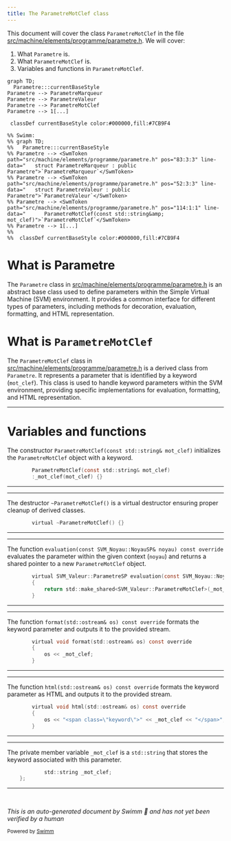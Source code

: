 ```yaml
---
title: The ParametreMotClef class
---
```

This document will cover the class <SwmToken path="src/machine/elements/programme/parametre.h" pos="114:1:1" line-data="		ParametreMotClef(const std::string&amp; mot_clef)">`ParametreMotClef`</SwmToken> in the file <SwmPath>[src/machine/elements/programme/parametre.h](src/machine/elements/programme/parametre.h)</SwmPath>. We will cover:

1. What <SwmToken path="src/machine/elements/programme/parametre.h" pos="35:3:3" line-data="	DECL_SHARED_PTR(Parametre);">`Parametre`</SwmToken> is.
2. What <SwmToken path="src/machine/elements/programme/parametre.h" pos="114:1:1" line-data="		ParametreMotClef(const std::string&amp; mot_clef)">`ParametreMotClef`</SwmToken> is.
3. Variables and functions in <SwmToken path="src/machine/elements/programme/parametre.h" pos="114:1:1" line-data="		ParametreMotClef(const std::string&amp; mot_clef)">`ParametreMotClef`</SwmToken>.

```mermaid
graph TD;
  Parametre:::currentBaseStyle
Parametre --> ParametreMarqueur
Parametre --> ParametreValeur
Parametre --> ParametreMotClef
Parametre --> 1[...]

 classDef currentBaseStyle color:#000000,fill:#7CB9F4

%% Swimm:
%% graph TD;
%%   Parametre:::currentBaseStyle
%% Parametre --> <SwmToken path="src/machine/elements/programme/parametre.h" pos="83:3:3" line-data="	struct ParametreMarqueur : public Parametre">`ParametreMarqueur`</SwmToken>
%% Parametre --> <SwmToken path="src/machine/elements/programme/parametre.h" pos="52:3:3" line-data="	struct ParametreValeur : public Parametre">`ParametreValeur`</SwmToken>
%% Parametre --> <SwmToken path="src/machine/elements/programme/parametre.h" pos="114:1:1" line-data="		ParametreMotClef(const std::string&amp; mot_clef)">`ParametreMotClef`</SwmToken>
%% Parametre --> 1[...]
%% 
%%  classDef currentBaseStyle color:#000000,fill:#7CB9F4
```

# What is Parametre

The <SwmToken path="src/machine/elements/programme/parametre.h" pos="35:3:3" line-data="	DECL_SHARED_PTR(Parametre);">`Parametre`</SwmToken> class in <SwmPath>[src/machine/elements/programme/parametre.h](src/machine/elements/programme/parametre.h)</SwmPath> is an abstract base class used to define parameters within the Simple Virtual Machine (SVM) environment. It provides a common interface for different types of parameters, including methods for decoration, evaluation, formatting, and HTML representation.

# What is <SwmToken path="src/machine/elements/programme/parametre.h" pos="114:1:1" line-data="		ParametreMotClef(const std::string&amp; mot_clef)">`ParametreMotClef`</SwmToken>

The <SwmToken path="src/machine/elements/programme/parametre.h" pos="114:1:1" line-data="		ParametreMotClef(const std::string&amp; mot_clef)">`ParametreMotClef`</SwmToken> class in <SwmPath>[src/machine/elements/programme/parametre.h](src/machine/elements/programme/parametre.h)</SwmPath> is a derived class from <SwmToken path="src/machine/elements/programme/parametre.h" pos="35:3:3" line-data="	DECL_SHARED_PTR(Parametre);">`Parametre`</SwmToken>. It represents a parameter that is identified by a keyword (<SwmToken path="src/machine/elements/programme/parametre.h" pos="114:10:10" line-data="		ParametreMotClef(const std::string&amp; mot_clef)">`mot_clef`</SwmToken>). This class is used to handle keyword parameters within the SVM environment, providing specific implementations for evaluation, formatting, and HTML representation.

<SwmSnippet path="/src/machine/elements/programme/parametre.h" line="114">

---

# Variables and functions

The constructor <SwmToken path="src/machine/elements/programme/parametre.h" pos="114:1:11" line-data="		ParametreMotClef(const std::string&amp; mot_clef)">`ParametreMotClef(const std::string& mot_clef)`</SwmToken> initializes the <SwmToken path="src/machine/elements/programme/parametre.h" pos="114:1:1" line-data="		ParametreMotClef(const std::string&amp; mot_clef)">`ParametreMotClef`</SwmToken> object with a keyword.

```c
		ParametreMotClef(const std::string& mot_clef)
		:_mot_clef(mot_clef) {}
```

---

</SwmSnippet>

<SwmSnippet path="/src/machine/elements/programme/parametre.h" line="116">

---

The destructor <SwmToken path="src/machine/elements/programme/parametre.h" pos="116:3:6" line-data="		virtual ~ParametreMotClef() {}">`~ParametreMotClef()`</SwmToken> is a virtual destructor ensuring proper cleanup of derived classes.

```c
		virtual ~ParametreMotClef() {}
```

---

</SwmSnippet>

<SwmSnippet path="/src/machine/elements/programme/parametre.h" line="117">

---

The function <SwmToken path="src/machine/elements/programme/parametre.h" pos="117:7:21" line-data="		virtual SVM_Valeur::ParametreSP evaluation(const SVM_Noyau::NoyauSP&amp; noyau) const override">`evaluation(const SVM_Noyau::NoyauSP& noyau) const override`</SwmToken> evaluates the parameter within the given context (<SwmToken path="src/machine/elements/programme/parametre.h" pos="117:16:16" line-data="		virtual SVM_Valeur::ParametreSP evaluation(const SVM_Noyau::NoyauSP&amp; noyau) const override">`noyau`</SwmToken>) and returns a shared pointer to a new <SwmToken path="src/machine/elements/programme/parametre.h" pos="119:9:9" line-data="			return std::make_shared&lt;SVM_Valeur::ParametreMotClef&gt;(_mot_clef);">`ParametreMotClef`</SwmToken> object.

```c
		virtual SVM_Valeur::ParametreSP evaluation(const SVM_Noyau::NoyauSP& noyau) const override
		{
			return std::make_shared<SVM_Valeur::ParametreMotClef>(_mot_clef);
		}
```

---

</SwmSnippet>

<SwmSnippet path="/src/machine/elements/programme/parametre.h" line="121">

---

The function <SwmToken path="src/machine/elements/programme/parametre.h" pos="121:5:17" line-data="		virtual void format(std::ostream&amp; os) const override">`format(std::ostream& os) const override`</SwmToken> formats the keyword parameter and outputs it to the provided stream.

```c
		virtual void format(std::ostream& os) const override
		{
			os << _mot_clef;
		}
```

---

</SwmSnippet>

<SwmSnippet path="/src/machine/elements/programme/parametre.h" line="125">

---

The function <SwmToken path="src/machine/elements/programme/parametre.h" pos="125:5:17" line-data="		virtual void html(std::ostream&amp; os) const override">`html(std::ostream& os) const override`</SwmToken> formats the keyword parameter as HTML and outputs it to the provided stream.

```c
		virtual void html(std::ostream& os) const override
		{
			os << "<span class=\"keyword\">" << _mot_clef << "</span>";
		}
```

---

</SwmSnippet>

<SwmSnippet path="/src/machine/elements/programme/parametre.h" line="130">

---

The private member variable <SwmToken path="src/machine/elements/programme/parametre.h" pos="130:5:5" line-data="			std::string _mot_clef;">`_mot_clef`</SwmToken> is a <SwmToken path="src/machine/elements/programme/parametre.h" pos="130:1:3" line-data="			std::string _mot_clef;">`std::string`</SwmToken> that stores the keyword associated with this parameter.

```c
			std::string _mot_clef;
	};
```

---

</SwmSnippet>

&nbsp;

*This is an auto-generated document by Swimm 🌊 and has not yet been verified by a human*

<SwmMeta version="3.0.0" repo-id="Z2l0aHViJTNBJTNBc3ZtLTIuNy4yMDI0MTEwNyUzQSUzQVN3aW1tLURlbW8=" repo-name="svm-2.7.20241107"><sup>Powered by [Swimm](/)</sup></SwmMeta>
